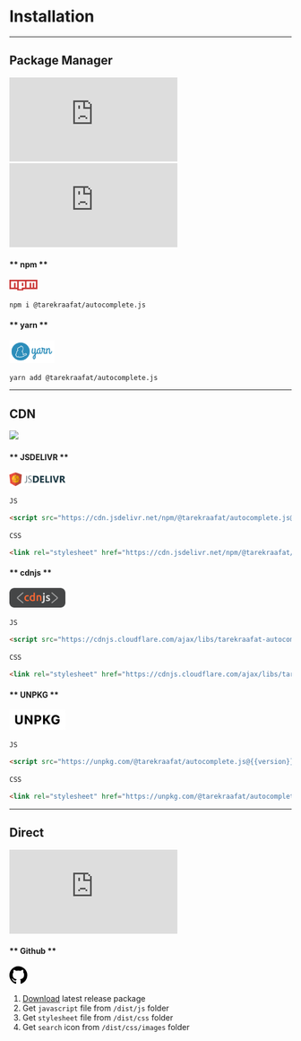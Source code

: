 # Installation <!-- {docsify-ignore} -->

* * *

## Package Manager
[![npm](https://img.shields.io/npm/v/@tarekraafat/autocomplete.js)](https://badge.fury.io/js/%40tarekraafat%2Fautocomplete.js)
![npm](https://img.shields.io/npm/dm/@tarekraafat/autocomplete.js?label=downloads)
<!-- tabs:start -->

#### ** npm **

<a href="https://www.npmjs.com/package/@tarekraafat/autocomplete.js"><svg viewBox="0 0 18 7" alt="npm" width="50px"><path fill="#CB3837" d="M0 0v6h5v1h4V6h9V0"></path><path fill="#FFF" d="M1 1v4h2V2h1v3h1V1h1v5h2V2h1v2H8v1h2V1h1v4h2V2h1v3h1V2h1v3h1V1"></path></svg></a>

```shell
npm i @tarekraafat/autocomplete.js
```

#### ** yarn **


<a href="https://yarn.pm/@tarekraafat/autocomplete.js"><img src="./img/logos/yarn_logo.png" alt="Yarn Logo" width="80px"></a>

```shell
yarn add @tarekraafat/autocomplete.js
```

<!-- tabs:end -->

***

## CDN
[![](https://data.jsdelivr.com/v1/package/npm/@tarekraafat/autocomplete.js/badge)](https://www.jsdelivr.com/package/npm/@tarekraafat/autocomplete.js)
<!-- tabs:start -->

#### ** JSDELIVR **

<a href="https://www.jsdelivr.com/package/gh/TarekRaafat/autoComplete.js"><img src="./img/logos/jsdelivr_logo.png" alt="jsDelivr Logo" width="100px"></a>

`JS`

```html
<script src="https://cdn.jsdelivr.net/npm/@tarekraafat/autocomplete.js@{{version}}/dist/js/autoComplete.min.js"></script>
```

`CSS`

```html
<link rel="stylesheet" href="https://cdn.jsdelivr.net/npm/@tarekraafat/autocomplete.js@{{version}}/dist/css/autoComplete.min.css">
```

#### ** cdnjs **

<a href="https://cdnjs.com/libraries/tarekraafat-autocomplete.js"><img src="./img/logos/cdnjs_logo.png" alt="cdnjs Logo" width="100px"></a>

`JS`

```html
<script src="https://cdnjs.cloudflare.com/ajax/libs/tarekraafat-autocomplete.js/{{version}}/js/autoComplete.min.js"></script>
```

`CSS`

```html
<link rel="stylesheet" href="https://cdnjs.cloudflare.com/ajax/libs/tarekraafat-autocomplete.js/{{version}}/css/autoComplete.min.css">
```

#### ** UNPKG **

<a href="https://unpkg.com/browse/@tarekraafat/autocomplete.js@{{version}}/"><img src="./img/logos/unpkg_logo.png" alt="unpkg Logo" width="100px"></a>

`JS`

```html
<script src="https://unpkg.com/@tarekraafat/autocomplete.js@{{version}}/dist/js/autoComplete.min.js"></script>
```

`CSS`

```html
<link rel="stylesheet" href="https://unpkg.com/@tarekraafat/autocomplete.js@{{version}}/dist/css/autoComplete.css">
```

<!-- tabs:end -->

***


## Direct
[![GitHub package.json version](https://img.shields.io/github/package-json/v/TarekRaafat/autoComplete.js)](https://badge.fury.io/gh/tarekraafat%2FautoComplete.js)
<!-- tabs:start -->

#### ** Github **

<a href="https://www.npmjs.com/package/@tarekraafat/autocomplete.js"><svg class="octicon octicon-mark-github v-align-middle" height="32" viewBox="0 0 16 16" version="1.1" width="32" aria-hidden="true"><path fill-rule="evenodd" d="M8 0C3.58 0 0 3.58 0 8c0 3.54 2.29 6.53 5.47 7.59.4.07.55-.17.55-.38 0-.19-.01-.82-.01-1.49-2.01.37-2.53-.49-2.69-.94-.09-.23-.48-.94-.82-1.13-.28-.15-.68-.52-.01-.53.63-.01 1.08.58 1.23.82.72 1.21 1.87.87 2.33.66.07-.52.28-.87.51-1.07-1.78-.2-3.64-.89-3.64-3.95 0-.87.31-1.59.82-2.15-.08-.2-.36-1.02.08-2.12 0 0 .67-.21 2.2.82.64-.18 1.32-.27 2-.27.68 0 1.36.09 2 .27 1.53-1.04 2.2-.82 2.2-.82.44 1.1.16 1.92.08 2.12.51.56.82 1.27.82 2.15 0 3.07-1.87 3.75-3.65 3.95.29.25.54.73.54 1.48 0 1.07-.01 1.93-.01 2.2 0 .21.15.46.55.38A8.013 8.013 0 0016 8c0-4.42-3.58-8-8-8z"></path></svg></a>

1. [Download](https://github.com/TarekRaafat/autoComplete.js/releases/latest) latest release package
2. Get `javascript` file from `/dist/js` folder
3. Get `stylesheet` file from `/dist/css` folder
4. Get `search` icon from `/dist/css/images` folder

<!-- tabs:end -->